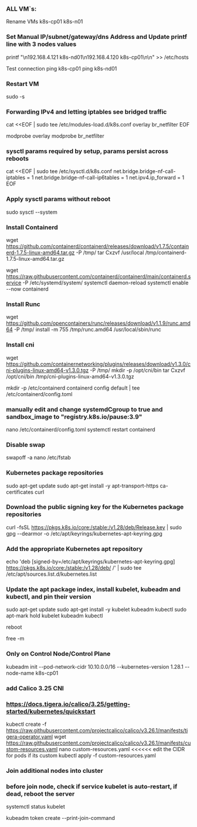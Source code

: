 ### ALL VM`s:
Rename VMs
k8s-cp01
k8s-n01

### Set Manual IP/subnet/gateway/dns Address and Update printf line with 3 nodes values
printf "\n192.168.4.121 k8s-nd01\n192.168.4.120 k8s-cp01\n\n" >> /etc/hosts

Test connection
ping k8s-cp01
ping k8s-nd01

### Restart VM

sudo -s
### Forwarding IPv4 and letting iptables see bridged traffic
cat <<EOF | sudo tee /etc/modules-load.d/k8s.conf
overlay
br_netfilter
EOF

modprobe overlay
modprobe br_netfilter

### sysctl params required by setup, params persist across reboots
cat <<EOF | sudo tee /etc/sysctl.d/k8s.conf
net.bridge.bridge-nf-call-iptables  = 1
net.bridge.bridge-nf-call-ip6tables = 1
net.ipv4.ip_forward                 = 1
EOF

### Apply sysctl params without reboot
sudo sysctl --system


### Install Containerd
wget https://github.com/containerd/containerd/releases/download/v1.7.5/containerd-1.7.5-linux-amd64.tar.gz -P /tmp/
tar Cxzvf /usr/local /tmp/containerd-1.7.5-linux-amd64.tar.gz

wget https://raw.githubusercontent.com/containerd/containerd/main/containerd.service -P /etc/systemd/system/
systemctl daemon-reload
systemctl enable --now containerd

### Install Runc
wget https://github.com/opencontainers/runc/releases/download/v1.1.9/runc.amd64 -P /tmp/
install -m 755 /tmp/runc.amd64 /usr/local/sbin/runc

### Install cni
wget https://github.com/containernetworking/plugins/releases/download/v1.3.0/cni-plugins-linux-amd64-v1.3.0.tgz -P /tmp/
mkdir -p /opt/cni/bin
tar Cxzvf /opt/cni/bin /tmp/cni-plugins-linux-amd64-v1.3.0.tgz


mkdir -p /etc/containerd
containerd config default | tee /etc/containerd/config.toml
### manually edit and change systemdCgroup to true and sandbox_image to "registry.k8s.io/pause:3.9"
nano /etc/containerd/config.toml
systemctl restart containerd

### Disable swap
swapoff -a
nano /etc/fstab

### Kubernetes package repositories
sudo apt-get update
sudo apt-get install -y apt-transport-https ca-certificates curl

### Download the public signing key for the Kubernetes package repositories
curl -fsSL https://pkgs.k8s.io/core:/stable:/v1.28/deb/Release.key | sudo gpg --dearmor -o /etc/apt/keyrings/kubernetes-apt-keyring.gpg

### Add the appropriate Kubernetes apt repository
echo 'deb [signed-by=/etc/apt/keyrings/kubernetes-apt-keyring.gpg] https://pkgs.k8s.io/core:/stable:/v1.28/deb/ /' | sudo tee /etc/apt/sources.list.d/kubernetes.list

### Update the apt package index, install kubelet, kubeadm and kubectl, and pin their version
sudo apt-get update
sudo apt-get install -y kubelet kubeadm kubectl
sudo apt-mark hold kubelet kubeadm kubectl

reboot

free -m


### Only on Control Node/Control Plane
kubeadm init --pod-network-cidr 10.10.0.0/16 --kubernetes-version 1.28.1 --node-name k8s-cp01

### add Calico 3.25 CNI
### https://docs.tigera.io/calico/3.25/getting-started/kubernetes/quickstart
kubectl create -f https://raw.githubusercontent.com/projectcalico/calico/v3.26.1/manifests/tigera-operator.yaml
wget https://raw.githubusercontent.com/projectcalico/calico/v3.26.1/manifests/custom-resources.yaml
nano custom-resources.yaml <<<<<< edit the CIDR for pods if its custom
kubectl apply -f custom-resources.yaml


### Join additional nodes into cluster
### before join node, check if service kubelet is auto-restart, if dead, reboot the server
systemctl status kubelet

kubeadm token create --print-join-command
